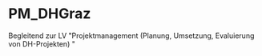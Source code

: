 # PM_DHGraz
Begleitend zur LV "Projektmanagement (Planung, Umsetzung, Evaluierung von DH-Projekten) "
